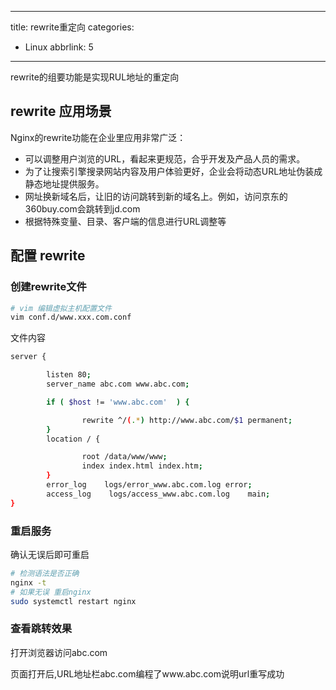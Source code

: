 
---
title: rewrite重定向
categories:
  - Linux
abbrlink: 5
---
rewrite的组要功能是实现RUL地址的重定向
<!-- more -->

## rewrite 应用场景

Nginx的rewrite功能在企业里应用非常广泛：

- 可以调整用户浏览的URL，看起来更规范，合乎开发及产品人员的需求。
- 为了让搜索引擎搜录网站内容及用户体验更好，企业会将动态URL地址伪装成静态地址提供服务。
- 网址换新域名后，让旧的访问跳转到新的域名上。例如，访问京东的360buy.com会跳转到jd.com
- 根据特殊变量、目录、客户端的信息进行URL调整等

## 配置 rewrite

### 创建rewrite文件

```sh
# vim 编辑虚拟主机配置文件
vim conf.d/www.xxx.com.conf
```

文件内容

```sh
server {

        listen 80;
        server_name abc.com www.abc.com;

        if ( $host != 'www.abc.com'  ) {

                rewrite ^/(.*) http://www.abc.com/$1 permanent;
        }
        location / {

                root /data/www/www;
                index index.html index.htm;
        }
        error_log    logs/error_www.abc.com.log error;
        access_log    logs/access_www.abc.com.log    main;
}
```

### 重启服务

确认无误后即可重启

```sh
# 检测语法是否正确
nginx -t
# 如果无误 重启nginx
sudo systemctl restart nginx
```

### 查看跳转效果

打开浏览器访问abc.com

页面打开后,URL地址栏abc.com编程了www.abc.com说明url重写成功